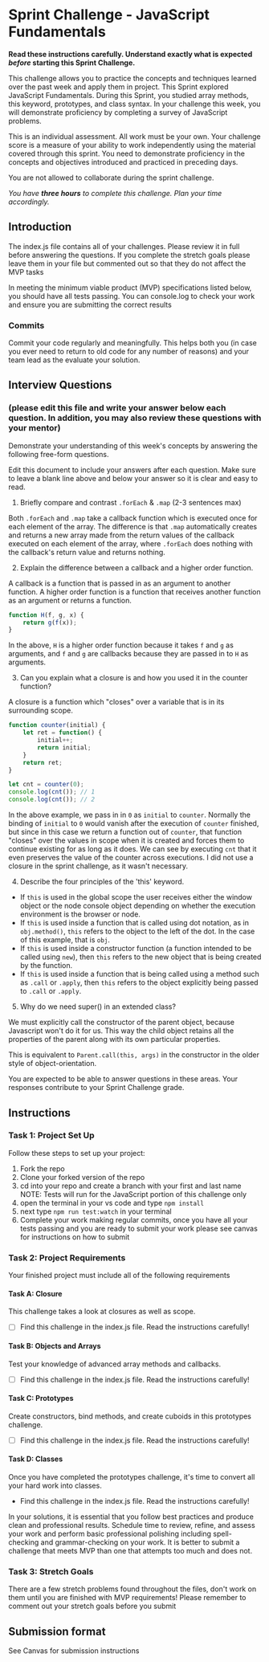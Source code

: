 # Sprint Challenge - JavaScript Fundamentals

**Read these instructions carefully. Understand exactly what is expected _before_ starting this Sprint Challenge.**

This challenge allows you to practice the concepts and techniques learned over the past week and apply them in project. This Sprint explored JavaScript Fundamentals. During this Sprint, you studied array methods, this keyword, prototypes, and class syntax. In your challenge this week, you will demonstrate proficiency by completing a survey of JavaScript problems.

This is an individual assessment. All work must be your own. Your challenge score is a measure of your ability to work independently using the material covered through this sprint. You need to demonstrate proficiency in the concepts and objectives introduced and practiced in preceding days.

You are not allowed to collaborate during the sprint challenge. 

_You have **three hours** to complete this challenge. Plan your time accordingly._


## Introduction

The index.js file contains all of your challenges. Please review it in full before answering the questions. If you complete the stretch goals please leave them in your file but commented out so that they do not affect the MVP tasks 

In meeting the minimum viable product (MVP) specifications listed below, you should have all tests passing. You can console.log to check your work and ensure you are submitting the correct results 

### Commits

Commit your code regularly and meaningfully. This helps both you (in case you ever need to return to old code for any number of reasons) and your team lead as the evaluate your solution.

## Interview Questions
### (please edit this file and write your answer below each question. In addition, you may also review these questions with your mentor)
Demonstrate your understanding of this week's concepts by answering the following free-form questions.

Edit this document to include your answers after each question. Make sure to leave a blank line above and below your answer so it is clear and easy to read.

1. Briefly compare and contrast `.forEach` & `.map` (2-3 sentences max)

Both `.forEach` and `.map` take a callback function which is executed once for
each element of the array. The difference is that `.map` automatically creates
and returns a new array made from the return values of the callback executed on
each element of the array, where `.forEach` does nothing with the callback's
return value and returns nothing.

2. Explain the difference between a callback and a higher order function.

A callback is a function that is passed in as an argument to another function.
A higher order function is a function that receives another function as an
argument or returns a function.
```js
function H(f, g, x) {
    return g(f(x)); 
}
```
In the above, `H` is a higher order function because it takes `f` and `g` as
arguments, and `f` and `g` are callbacks because they are passed in to `H` as
arguments.


3. Can you explain what a closure is and how you used it in the counter function? 

A closure is a function which "closes" over a variable that is in its
surrounding scope.
```js
function counter(initial) {
    let ret = function() {
        initial++;
        return initial;
    }
    return ret;
}

let cnt = counter(0);
console.log(cnt()); // 1
console.log(cnt()); // 2
```
In the above example, we pass in in `0` as `initial` to `counter`. Normally
the binding of `initial` to `0` would vanish after the execution of `counter`
finished, but since in this case we return a function out of `counter`, that
function "closes" over the values in scope when it is created and forces them
to continue existing for as long as it does.
We can see by executing `cnt` that it even preserves the value of the counter
across executions.
I did not use a closure in the sprint challenge, as it wasn't necessary.

4. Describe the four principles of the 'this' keyword.

 - If `this` is used in the global scope the user receives either the window object or the node console object depending on whether the execution environment is the browser or node.
 - If `this` is used inside a function that is called using dot notation, as in `obj.method()`, `this` refers to the object to the left of the dot. In the case of this example, that is `obj`.
 - If `this` is used inside a constructor function (a function intended to be called using `new`), then `this` refers to the new object that is being created by the function.
 - If `this` is used inside a function that is being called using a method such as `.call` or `.apply`, then `this` refers to the object explicitly being passed to `.call` or `.apply`.

5. Why do we need super() in an extended class?

We must explicitly call the constructor of the parent object, because Javascript
won't do it for us. This way the child object retains all the properties of the
parent along with its own particular properties.

This is equivalent to `Parent.call(this, args)` in the constructor in the older
style of object-orientation.

You are expected to be able to answer questions in these areas. Your responses contribute to your Sprint Challenge grade. 

## Instructions

### Task 1: Project Set Up

Follow these steps to set up your project:

1. Fork the repo
2. Clone your forked version of the repo
3. cd into your repo and create a branch with your first and last name
NOTE: Tests will run for the JavaScript portion of this challenge only
4. open the terminal in your vs code and type `npm install`
5. next type `npm run test:watch` in your terminal
6. Complete your work making regular commits, once you have all your tests passing and you are ready to submit your work please see canvas for instructions on how to submit

### Task 2: Project Requirements

Your finished project must include all of the following requirements

#### Task A: Closure

This challenge takes a look at closures as well as scope. 
* [ ] Find this challenge in the index.js file. Read the instructions carefully!

#### Task B: Objects and Arrays

Test your knowledge of advanced array methods and callbacks.
* [ ] Find this challenge in the index.js file. Read the instructions carefully!

#### Task C: Prototypes

Create constructors, bind methods, and create cuboids in this prototypes challenge.
* [ ] Find this challenge in the index.js file. Read the instructions carefully!

#### Task D: Classes

Once you have completed the prototypes challenge, it's time to convert all your hard work into classes.
* Find this challenge in the index.js file. Read the instructions carefully!

In your solutions, it is essential that you follow best practices and produce clean and professional results. Schedule time to review, refine, and assess your work and perform basic professional polishing including spell-checking and grammar-checking on your work. It is better to submit a challenge that meets MVP than one that attempts too much and does not.

### Task 3: Stretch Goals 

There are a few stretch problems found throughout the files, don't work on them until you are finished with MVP requirements! Please remember to comment out your stretch goals before you submit 

## Submission format

See Canvas for submission instructions 

